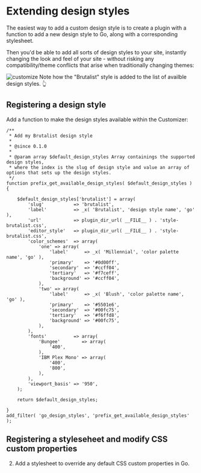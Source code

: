 # Extending design styles
The easiest way to add a custom design style is to create a plugin with a function to add a new design style to Go, along with a corresponding stylesheet.

Then you'd be able to add all sorts of design styles to your site, instantly changing the look and feel of your site - without risking any compatibility/theme conflicts that arise when traditionally changing themes: 

![customize](https://user-images.githubusercontent.com/1813435/77576898-4d633900-6eac-11ea-8a2f-10e3ca761b9c.jpg)
Note how the "Brutalist" style is added to the list of availble design styles. 👆

## Registering a design style
Add a function to make the design styles available within the Customizer:

```
/**
 * Add my Brutalist design style
 *
 * @since 0.1.0
 *
 * @param array $default_design_styles Array containings the supported design styles,
 * where the index is the slug of design style and value an array of options that sets up the design styles.
 */
function prefix_get_available_design_styles( $default_design_styles ) {

	$default_design_styles['brutalist'] = array(
		'slug'           => 'brutalist',
		'label'          => _x( 'Brutalist', 'design style name', 'go' ),
		'url'            => plugin_dir_url( __FILE__ ) . 'style-brutalist.css',
		'editor_style'   => plugin_dir_url( __FILE__ ) . 'style-brutalist.css',
		'color_schemes'  => array(
			'one' => array(
				'label'      => _x( 'Millennial', 'color palette name', 'go' ),
				'primary'    => '#0d00ff',
				'secondary'  => '#ccff04',
				'tertiary'   => '#f7ceff',
				'background' => '#ccff04',
			),
			'two' => array(
				'label'      => _x( 'Blush', 'color palette name', 'go' ),
				'primary'    => '#5501e6',
				'secondary'  => '#00fc75',
				'tertiary'   => '#f6ffd8',
				'background' => '#00fc75',
			),
		),
		'fonts'          => array(
			'Bungee'        => array(
				'400',
			),
			'IBM Plex Mono' => array(
				'400',
				'800',
			),
		),
		'viewport_basis' => '950',
	);

	return $default_design_styles;

}
add_filter( 'go_design_styles', 'prefix_get_available_design_styles' );
```


## Registering a styleseheet and modify CSS custom properties
2. Add a stylesheet to override any default CSS custom properties in Go.
